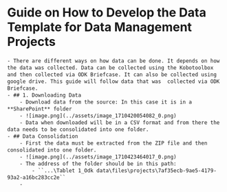 # Guide on How to Develop the Data Template for Data Management Projects
	- There are different ways on how data can be done. It depends on how the data was collected. Data can be collected using the Kobotoolbox and then collected via ODK Briefcase. It can also be collected using google drive. This guide will follow data that was  collected via ODK Briefcase.
	- ## 1. Downloading Data
		- Download data from the source: In this case it is in a **SharePoint** folder
		- ![image.png](../assets/image_1710420054082_0.png)
		- Data when downloaded will be in a CSV format and from there the data needs to be consolidated into one folder.
	- ## Data Consolidation
		- First the data must be extracted from the ZIP file and then consolidated into one folder.
		- ![image.png](../assets/image_1710423464017_0.png)
		- The address of the folder should be in this path:
			- ``...\Tablet 1_Odk data\files\projects\7af35ecb-9ae5-4179-93a2-a16bc283cc2e``
		-